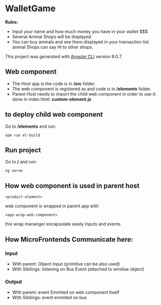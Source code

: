 # WalletGame

**Rules:**
- Input your name and how much money you have in your wallet $$$
- Several Animal Shops will be displayed.
- You can buy animals and see them displayed in your transaction list.
animal Shops can say Hi to other shops.

This project was generated with [Angular CLI](https://github.com/angular/angular-cli) version 9.0.7.

## Web component

- The Host app is **<app-root>** the code is in **/src** folder.
- The web component is registered as **<product-element>** and code is in **/elements** folder.
- Parent Host needs to import the child web component in order to use it: done in index.html: **custom-element.js**

## to deploy child web component

Go to  **/elements** and run: 
```
npm run el-build
```

## Run project

Go to  **/** and run: 
```
ng serve
```

## How web component is used in parent host

```
<product-element>
```
web component is  wrapped in parent app with  
```
<app-wrap-web-component>
``` 
this wrap manange/ encapsulate easily inputs and events

## How MicroFrontends Communicate here:

### Input
- With parent: Object Input (primitive can be also used)
- With Sibilings: listening on Bus Event (attached to window object)

### Output
- With parent:  event Emmited on web component Itself
- With Sibilings: event emmited on bus 
